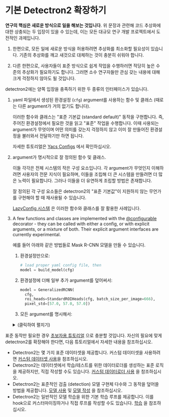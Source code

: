 # 기본 Detectron2 확장하기

__연구의 핵심은 새로운 방식으로 일을 해보는 것입니다__.
위 문장과 관련해 코드 추상화에 대한 상충되는 두 입장이 있을 수 있는데,
이는 모든 대규모 연구 개발 프로젝트에서 도전적인 과제입니다.

1. 한편으로, 모든 일에 새로운 방식을 허용하려면 추상화를 
    최소화할 필요성이 있습니다. 기존의 추상화를 깨고 
    새것으로 대체하는 것이 충분히 쉬워야 합니다.

2. 다른 한편으로, 사용자들이 표준 방식으로 쉽게 작업을 수행하러면
   적당히 높은 수준의 추상화가 필요하기도 합니다. 그러면 소수 
   연구자들만 관심 갖는 내용에 대해 크게 걱정하지 않아도 될 것입니다.

detectron2에는 양쪽 입장을 충족하기 위한 두 종류의 인터페이스가 있습니다.

1. yaml 파일에서 생성된 환경설정 (`cfg`) argument를
   사용하는 함수 및 클래스
   (때로는 다른 argument가 거의 없기도 합니다).

   이러한 함수와 클래스는 
   "표준 기본값 (standard default)" 동작을 구현합니다. 즉, 주어진 환경설정에서
   필요한 것을 읽고 "표준" 작업을 수행합니다.
   이때 사용되는 argument가 무엇이며 어떤 의미를 갖는지 걱정하지 않고 이미 잘 만들어진 환경설정을
   불러와서 전달하기만 하면 됩니다.

   자세한 튜토리얼은 [Yacs Configs](configs.md) 에서 확인하십시오.

2. argument가 명시적으로 잘 정의된 함수 및 클래스.

   이들 각각은 전체 시스템의 작은 구성 요소입니다.
   각 argument가 무엇인지 이해하려면 사용자의 전문 지식이 필요하며,
   이들을 조립해 더 큰 시스템을 만들려면 더 많은 노력이 필요합니다.
   그러나 이들을 더 유연하게 조립할 방법은 존재합니다.

   잘 정의된 각 구성 요소들은 detectron2의 "표준 기본값"이 
   지원하지 않는 무언가를 구현해야 할 때 재사용될 수 있습니다.
   
   [LazyConfig 시스템](lazyconfigs.md) 은 이러한 함수와 클래스를 잘 활용한 사례입니다.

3. A few functions and classes are implemented with the
   [@configurable](../modules/config.html#detectron2.config.configurable)
   decorator - they can be called with either a config, or with explicit arguments, or a mixture of both.
   Their explicit argument interfaces are currently experimental.

   예를 들어 아래와 같은 방법들로 Mask R-CNN 모델을 만들 수 있습니다.

   1. 환경설정만으로:
      ```python
      # load proper yaml config file, then
      model = build_model(cfg)
      ```

   2. 환경설정에 더해 일부 추가 argument를 덮어써서:
      ```python
      model = GeneralizedRCNN(
        cfg,
        roi_heads=StandardROIHeads(cfg, batch_size_per_image=666),
        pixel_std=[57.0, 57.0, 57.0])
      ```

   3. 모든 argument를 명시해서:
   <details>
   <summary>
   (클릭하여 펼치기)
   </summary>

   ```python
   model = GeneralizedRCNN(
       backbone=FPN(
           ResNet(
               BasicStem(3, 64, norm="FrozenBN"),
               ResNet.make_default_stages(50, stride_in_1x1=True, norm="FrozenBN"),
               out_features=["res2", "res3", "res4", "res5"],
           ).freeze(2),
           ["res2", "res3", "res4", "res5"],
           256,
           top_block=LastLevelMaxPool(),
       ),
       proposal_generator=RPN(
           in_features=["p2", "p3", "p4", "p5", "p6"],
           head=StandardRPNHead(in_channels=256, num_anchors=3),
           anchor_generator=DefaultAnchorGenerator(
               sizes=[[32], [64], [128], [256], [512]],
               aspect_ratios=[0.5, 1.0, 2.0],
               strides=[4, 8, 16, 32, 64],
               offset=0.0,
           ),
           anchor_matcher=Matcher([0.3, 0.7], [0, -1, 1], allow_low_quality_matches=True),
           box2box_transform=Box2BoxTransform([1.0, 1.0, 1.0, 1.0]),
           batch_size_per_image=256,
           positive_fraction=0.5,
           pre_nms_topk=(2000, 1000),
           post_nms_topk=(1000, 1000),
           nms_thresh=0.7,
       ),
       roi_heads=StandardROIHeads(
           num_classes=80,
           batch_size_per_image=512,
           positive_fraction=0.25,
           proposal_matcher=Matcher([0.5], [0, 1], allow_low_quality_matches=False),
           box_in_features=["p2", "p3", "p4", "p5"],
           box_pooler=ROIPooler(7, (1.0 / 4, 1.0 / 8, 1.0 / 16, 1.0 / 32), 0, "ROIAlignV2"),
           box_head=FastRCNNConvFCHead(
               ShapeSpec(channels=256, height=7, width=7), conv_dims=[], fc_dims=[1024, 1024]
           ),
           box_predictor=FastRCNNOutputLayers(
               ShapeSpec(channels=1024),
               test_score_thresh=0.05,
               box2box_transform=Box2BoxTransform((10, 10, 5, 5)),
               num_classes=80,
           ),
           mask_in_features=["p2", "p3", "p4", "p5"],
           mask_pooler=ROIPooler(14, (1.0 / 4, 1.0 / 8, 1.0 / 16, 1.0 / 32), 0, "ROIAlignV2"),
           mask_head=MaskRCNNConvUpsampleHead(
               ShapeSpec(channels=256, width=14, height=14),
               num_classes=80,
               conv_dims=[256, 256, 256, 256, 256],
           ),
       ),
       pixel_mean=[103.530, 116.280, 123.675],
       pixel_std=[1.0, 1.0, 1.0],
       input_format="BGR",
   )
   ```

   </details>


표준 동작만 필요한 경우 [초보자용 튜토리얼](./getting_started.md) 으로
충분할 것입니다. 자신의 필요에 맞게 detectron2를 확장해야 한다면,
다음 튜토리얼에서 자세한 내용을 참조하십시오.

* Detectron2는 몇 가지 표준 데이터셋을 제공합니다. 커스텀 데이터셋을 사용하려면 [커스텀 데이터셋 사용](./datasets.md)을 참조하십시오.
* Detectron2는 데이터셋에서 학습/테스트를 위한 데이터로더를 생성하는 표준 로직을 제공하지만,
   직접 작성할 수도 있습니다. [커스텀 데이터로더 사용](./data_loading.md) 을 참조하십시오.
* Detectron2는 표준적인 검출 (detection) 모델 구현체 다수와 그 동작을
  덮어쓸 방법을 제공합니다. [모델 사용](./models.md) 및 [모델 작성](./write-models.md) 을 참조하십시오.
* Detectron2는 일반적인 모델 학습을 위한 기본 학습 루프를 제공합니다.
   이를 hook으로 커스터마이징하거나 직접 루프를 작성할 수도 있습니다. [학습](./training.md) 을 참조하십시오.
